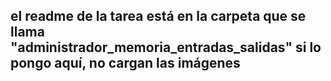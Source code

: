 ## el readme de la tarea está en la carpeta que se llama **"administrador_memoria_entradas_salidas"** si lo pongo aquí, no cargan las imágenes
